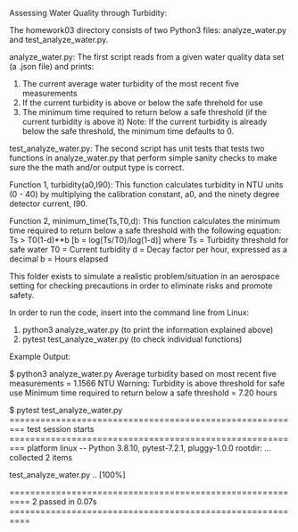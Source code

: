 Assessing Water Quality through Turbidity:

The homework03 directory consists of two Python3 files: analyze_water.py and test_analyze_water.py.

analyze_water.py: The first script reads from a given water quality data set (a .json file) and prints:
1) The current average water turbidity of the most recent five measurements
2) If the current turbidity is above or below the safe threhold for use
3) The minimum time required to return below a safe threshold (if the current turbidity is above it)
Note: If the current turbidity is already below the safe threshold, the minimum time defaults to 0.

test_analyze_water.py: The second script has unit tests that tests two functions in analyze_water.py that perform simple sanity checks to make sure the the math and/or output type is correct. 

Function 1, turbidity(a0,I90): This function calculates turbidity in NTU units (0 - 40) by multiplying the calibration constant, a0, and the ninety degree detector current, I90.

Function 2, minimum_time(Ts,T0,d): This function calculates the minimum time required to return below a safe threshold with the following equation: Ts > T0(1-d)**b [b = log(Ts/T0)/log(1-d)] where
	Ts = Turbidity threshold for safe water
	T0 = Current turbidity
	d = Decay factor per hour, expressed as a decimal
	b = Hours elapsed	  

This folder exists to simulate a realistic problem/situation in an aerospace setting for checking precautions in order to eliminate risks and promote safety. 

In order to run the code, insert into the command line from Linux:
1) python3 analyze_water.py (to print the information explained above)
2) pytest test_analyze_water.py (to check individual functions)

Example Output:

$ python3 analyze_water.py
Average turbidity based on most recent five measurements = 1.1566 NTU
Warning: Turbidity is above threshold for safe use
Minimum time required to return below a safe threshold = 7.20 hours


$ pytest test_analyze_water.py
========================================================= test session starts =========================================================
platform linux -- Python 3.8.10, pytest-7.2.1, pluggy-1.0.0
rootdir: ...
collected 2 items                                                                                                                     

test_analyze_water.py ..                                                                                                        [100%]

========================================================== 2 passed in 0.07s ==========================================================

